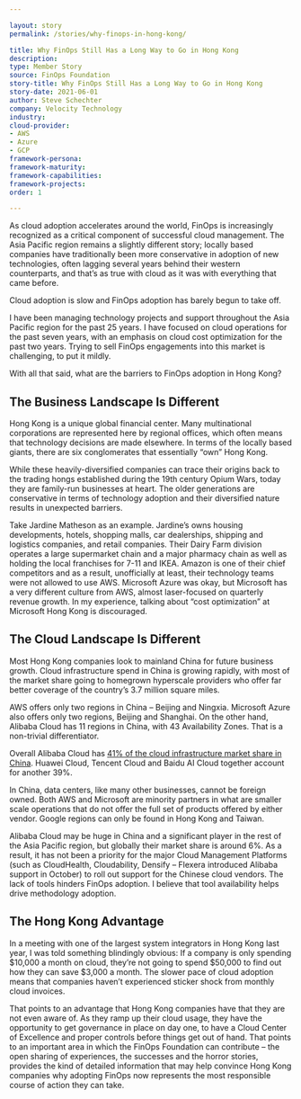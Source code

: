 ```yaml
---

layout: story
permalink: /stories/why-finops-in-hong-kong/

title: Why FinOps Still Has a Long Way to Go in Hong Kong
description:
type: Member Story
source: FinOps Foundation
story-title: Why FinOps Still Has a Long Way to Go in Hong Kong
story-date: 2021-06-01
author: Steve Schechter
company: Velocity Technology
industry:
cloud-provider:
- AWS
- Azure
- GCP
framework-persona:
framework-maturity:
framework-capabilities:
framework-projects:
order: 1

---
```


As cloud adoption accelerates around the world, FinOps is increasingly recognized as a critical component of successful cloud management. The Asia Pacific region remains a slightly different story; locally based companies have traditionally been more conservative in adoption of new technologies, often lagging several years behind their western counterparts, and that’s as true with cloud as it was with everything that came before.

Cloud adoption is slow and FinOps adoption has barely begun to take off.

I have been managing technology projects and support throughout the Asia Pacific region for the past 25 years. I have focused on cloud operations for the past seven years, with an emphasis on cloud cost optimization for the past two years. Trying to sell FinOps engagements into this market is challenging, to put it mildly.

With all that said, what are the barriers to FinOps adoption in Hong Kong?

## The Business Landscape Is Different
Hong Kong is a unique global financial center. Many multinational corporations are represented here by regional offices, which often means that technology decisions are made elsewhere. In terms of the locally based giants, there are six conglomerates that essentially “own” Hong Kong.

While these heavily-diversified companies can trace their origins back to the trading hongs established during the 19th century Opium Wars, today they are family-run businesses at heart. The older generations are conservative in terms of technology adoption and their diversified nature results in unexpected barriers.

Take Jardine Matheson as an example. Jardine’s owns housing developments, hotels, shopping malls, car dealerships, shipping and logistics companies, and retail companies. Their Dairy Farm division operates a large supermarket chain and a major pharmacy chain as well as holding the local franchises for 7-11 and IKEA. Amazon is one of their chief competitors and as a result, unofficially at least, their technology teams were not allowed to use AWS. Microsoft Azure was okay, but Microsoft has a very different culture from AWS, almost laser-focused on quarterly revenue growth. In my experience, talking about “cost optimization” at Microsoft Hong Kong is discouraged.

## The Cloud Landscape Is Different
Most Hong Kong companies look to mainland China for future business growth. Cloud infrastructure spend in China is growing rapidly, with most of the market share going to homegrown hyperscale providers who offer far better coverage of the country’s 3.7 million square miles.

AWS offers only two regions in China – Beijing and Ningxia. Microsoft Azure also offers only two regions, Beijing and Shanghai. On the other hand, Alibaba Cloud has 11 regions in China, with 43 Availability Zones. That is a non-trivial differentiator.

Overall Alibaba Cloud has [41% of the cloud infrastructure market share in China](https://www.chinainternetwatch.com/30820/cloud-infrastructure-services/). Huawei Cloud, Tencent Cloud and Baidu AI Cloud together account for another 39%.

In China, data centers, like many other businesses, cannot be foreign owned. Both AWS and Microsoft are minority partners in what are smaller scale operations that do not offer the full set of products offered by either vendor. Google regions can only be found in Hong Kong and Taiwan.

Alibaba Cloud may be huge in China and a significant player in the rest of the Asia Pacific region, but globally their market share is around 6%. As a result, it has not been a priority for the major Cloud Management Platforms (such as CloudHealth, Cloudability, Densify – Flexera introduced Alibaba support in October) to roll out support for the Chinese cloud vendors. The lack of tools hinders FinOps adoption. I believe that tool availability helps drive methodology adoption.

## The Hong Kong Advantage
In a meeting with one of the largest system integrators in Hong Kong last year, I was told something blindingly obvious: If a company is only spending $10,000 a month on cloud, they’re not going to spend $50,000 to find out how they can save $3,000 a month. The slower pace of cloud adoption means that companies haven’t experienced sticker shock from monthly cloud invoices.

That points to an advantage that Hong Kong companies have that they are not even aware of. As they ramp up their cloud usage, they have the opportunity to get governance in place on day one, to have a Cloud Center of Excellence and proper controls before things get out of hand. That points to an important area in which the FinOps Foundation can contribute – the open sharing of experiences, the successes and the horror stories, provides the kind of detailed information that may help convince Hong Kong companies why adopting FinOps now represents the most responsible course of action they can take.
